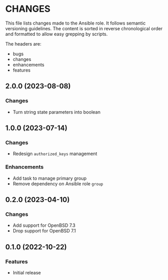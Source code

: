 # CHANGES

This file lists changes made to the Ansible role. It follows semantic versioning
guidelines. The content is sorted in reverse chronological order and formatted
to allow easy grepping by scripts.

The headers are:
- bugs
- changes
- enhancements
- features

## 2.0.0 (2023-08-08)

### Changes

- Turn string state parameters into boolean

## 1.0.0 (2023-07-14)

### Changes

- Redesign `authorized_keys` management

### Enhancements

- Add task to manage primary group
- Remove dependency on Ansible role `group`

## 0.2.0 (2023-04-10)

### Changes

- Add support for OpenBSD 7.3
- Drop support for OpenBSD 7.1

## 0.1.0 (2022-10-22)

### Features

- Initial release
